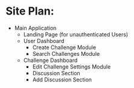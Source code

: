 # Site Plan:

* Main Application
  * Landing Page (for unauthenticated Users)
  * User Dashboard
    * Create Challenge Module
    * Search Challenges Module
  * Challenge Dashboard
    * Edit Challenge Settings Module
    * Discussion Section
    * Add Discussion Section